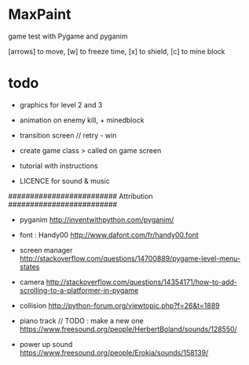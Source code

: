 MaxPaint
=================

game test with Pygame and pyganim


[arrows] to move, [w] to freeze time, [x] to shield, [c] to mine block 

# todo

- graphics for level 2 and 3
- animation on enemy kill, + minedblock
- transition screen // retry - win

- create game class > called on game screen
- tutorial with instructions

- LICENCE for sound & music



#########################
Attribution
#########################

- pyganim
http://inventwithpython.com/pyganim/

- font : Handy00
http://www.dafont.com/fr/handy00.font

- screen manager
http://stackoverflow.com/questions/14700889/pygame-level-menu-states

- camera
http://stackoverflow.com/questions/14354171/how-to-add-scrolling-to-a-platformer-in-pygame

- collision
http://python-forum.org/viewtopic.php?f=26&t=1889

- piano track // TODO : make a new one
https://www.freesound.org/people/HerbertBoland/sounds/128550/

- power up sound
https://www.freesound.org/people/Erokia/sounds/158139/